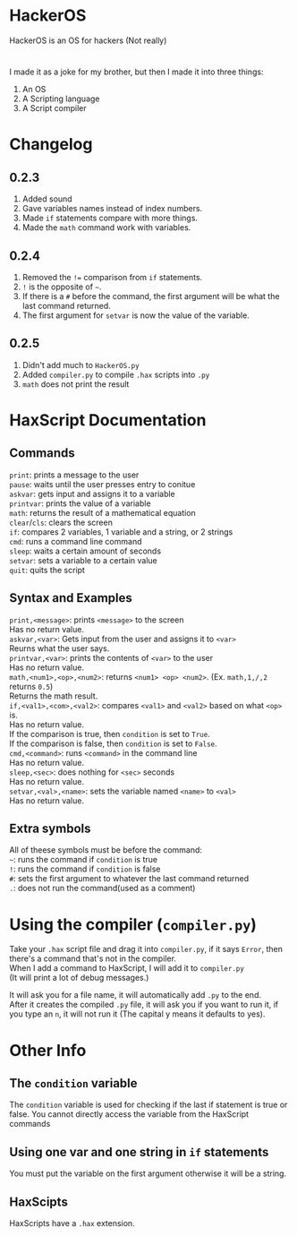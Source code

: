 # HackerOS
HackerOS is an OS for hackers (Not really)
#
I made it as a joke for my brother, but then I made it into three things:  
1. An OS
2. A Scripting language
3. A Script compiler

# Changelog
## 0.2.3
1. Added sound
2. Gave variables names instead of index numbers.
3. Made `if` statements compare with more things.
4. Made the `math` command work with variables.
## 0.2.4
1. Removed the `!=` comparison from `if` statements.
2. `!` is the opposite of `~`.
3. If there is a `#` before the command, the first argument will be what the last command returned.
4. The first argument for `setvar` is now the value of the variable.
## 0.2.5
1. Didn't add much to `HackerOS.py`
2. Added `compiler.py` to compile `.hax` scripts into `.py`
3. `math` does not print the result
# HaxScript Documentation
## Commands
`print`: prints a message to the user  
`pause`: waits until the user presses entry to conitue  
`askvar`: gets input and assigns it to a variable  
`printvar`: prints the value of a variable  
`math`: returns the result of a mathematical equation  
`clear`/`cls`: clears the screen  
`if`: compares 2 variables, 1 variable and a string, or 2 strings  
`cmd`: runs a command line command  
`sleep`: waits a certain amount of seconds  
`setvar`: sets a variable to a certain value  
`quit`: quits the script  
## Syntax and Examples
`print,<message>`: prints `<message>` to the screen  
Has no return value.  
`askvar,<var>`: Gets input from the user and assigns it to `<var>`  
Reurns what the user says.  
`printvar,<var>`: prints the contents of `<var>` to the user  
Has no return value.   
`math,<num1>,<op>,<num2>`: returns `<num1> <op> <num2>`. (Ex. `math,1,/,2` returns `0.5`)  
Returns the math result.  
`if,<val1>,<com>,<val2>`: compares `<val1>` and `<val2>` based on what `<op>` is.   
Has no return value.   
If the comparison is true, then `condition` is set to `True`.  
If the comparison is false, then `condition` is set to `False`.  
`cmd,<command>`: runs `<command>` in the command line  
Has no return value.  
`sleep,<sec>`: does nothing for `<sec>` seconds  
Has no return value.  
`setvar,<val>,<name>`: sets the variable named `<name>` to `<val>`  
Has no return value.  
## Extra symbols
All of theese symbols must be before the command:  
`~`: runs the command if `condition` is true  
`!`: runs the command if `condition` is false  
`#`: sets the first argument to whatever the last command returned  
`.`: does not run the command(used as a comment)  
# Using the compiler (`compiler.py`)
Take your `.hax` script file and drag it into `compiler.py`, if it says `Error`, then there's a command that's not in the compiler.  
When I add a command to HaxScript, I will add it to `compiler.py`  
(It will print a lot of debug messages.)  
  
It will ask you for a file name, it will automatically add `.py` to the end.  
After it creates the compiled `.py` file, it will ask you if you want to run it, if you type an `n`, it will not run it (The capital y means it defaults to yes).  
# Other Info
## The `condition` variable
The `condition` variable is used for checking if the last if statement is true or false. You cannot directly access the variable from the HaxScript commands  
## Using one var and one string in `if` statements
You must put the variable on the first argument otherwise it will be a string.
## HaxScipts
HaxScripts have a `.hax` extension.
